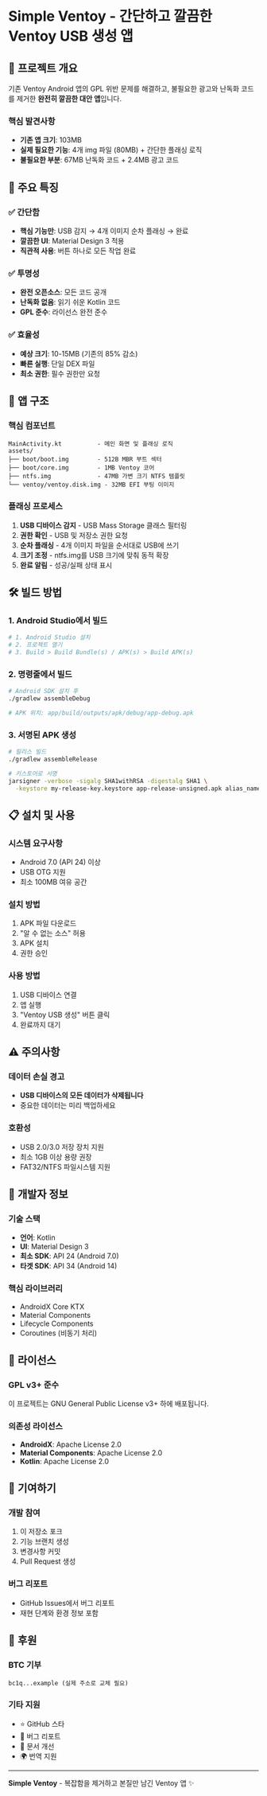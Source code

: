 # Simple Ventoy - 간단하고 깔끔한 Ventoy USB 생성 앱

## 🎯 프로젝트 개요

기존 Ventoy Android 앱의 GPL 위반 문제를 해결하고, 불필요한 광고와 난독화 코드를 제거한 **완전히 깔끔한 대안 앱**입니다.

### 핵심 발견사항
- **기존 앱 크기**: 103MB
- **실제 필요한 기능**: 4개 img 파일 (80MB) + 간단한 플래싱 로직
- **불필요한 부분**: 67MB 난독화 코드 + 2.4MB 광고 코드

## 🚀 주요 특징

### ✅ 간단함
- **핵심 기능만**: USB 감지 → 4개 이미지 순차 플래싱 → 완료
- **깔끔한 UI**: Material Design 3 적용
- **직관적 사용**: 버튼 하나로 모든 작업 완료

### ✅ 투명성
- **완전 오픈소스**: 모든 코드 공개
- **난독화 없음**: 읽기 쉬운 Kotlin 코드
- **GPL 준수**: 라이선스 완전 준수

### ✅ 효율성
- **예상 크기**: 10-15MB (기존의 85% 감소)
- **빠른 실행**: 단일 DEX 파일
- **최소 권한**: 필수 권한만 요청

## 📱 앱 구조

### 핵심 컴포넌트
```
MainActivity.kt          - 메인 화면 및 플래싱 로직
assets/
├── boot/boot.img        - 512B MBR 부트 섹터
├── boot/core.img        - 1MB Ventoy 코어
├── ntfs.img             - 47MB 가변 크기 NTFS 템플릿
└── ventoy/ventoy.disk.img - 32MB EFI 부팅 이미지
```

### 플래싱 프로세스
1. **USB 디바이스 감지** - USB Mass Storage 클래스 필터링
2. **권한 확인** - USB 및 저장소 권한 요청
3. **순차 플래싱** - 4개 이미지 파일을 순서대로 USB에 쓰기
4. **크기 조정** - ntfs.img를 USB 크기에 맞춰 동적 확장
5. **완료 알림** - 성공/실패 상태 표시

## 🛠️ 빌드 방법

### 1. Android Studio에서 빌드
```bash
# 1. Android Studio 설치
# 2. 프로젝트 열기
# 3. Build > Build Bundle(s) / APK(s) > Build APK(s)
```

### 2. 명령줄에서 빌드
```bash
# Android SDK 설치 후
./gradlew assembleDebug

# APK 위치: app/build/outputs/apk/debug/app-debug.apk
```

### 3. 서명된 APK 생성
```bash
# 릴리스 빌드
./gradlew assembleRelease

# 키스토어로 서명
jarsigner -verbose -sigalg SHA1withRSA -digestalg SHA1 \
  -keystore my-release-key.keystore app-release-unsigned.apk alias_name
```

## 📋 설치 및 사용

### 시스템 요구사항
- Android 7.0 (API 24) 이상
- USB OTG 지원
- 최소 100MB 여유 공간

### 설치 방법
1. APK 파일 다운로드
2. "알 수 없는 소스" 허용
3. APK 설치
4. 권한 승인

### 사용 방법
1. USB 디바이스 연결
2. 앱 실행
3. "Ventoy USB 생성" 버튼 클릭
4. 완료까지 대기

## ⚠️ 주의사항

### 데이터 손실 경고
- **USB 디바이스의 모든 데이터가 삭제됩니다**
- 중요한 데이터는 미리 백업하세요

### 호환성
- USB 2.0/3.0 저장 장치 지원
- 최소 1GB 이상 용량 권장
- FAT32/NTFS 파일시스템 지원

## 🔧 개발자 정보

### 기술 스택
- **언어**: Kotlin
- **UI**: Material Design 3
- **최소 SDK**: API 24 (Android 7.0)
- **타겟 SDK**: API 34 (Android 14)

### 핵심 라이브러리
- AndroidX Core KTX
- Material Components
- Lifecycle Components
- Coroutines (비동기 처리)

## 📄 라이선스

### GPL v3+ 준수
이 프로젝트는 GNU General Public License v3+ 하에 배포됩니다.

### 의존성 라이선스
- **AndroidX**: Apache License 2.0
- **Material Components**: Apache License 2.0
- **Kotlin**: Apache License 2.0

## 🤝 기여하기

### 개발 참여
1. 이 저장소 포크
2. 기능 브랜치 생성
3. 변경사항 커밋
4. Pull Request 생성

### 버그 리포트
- GitHub Issues에서 버그 리포트
- 재현 단계와 환경 정보 포함

## 💝 후원

### BTC 기부
```
bc1q...example (실제 주소로 교체 필요)
```

### 기타 지원
- ⭐ GitHub 스타
- 🐛 버그 리포트
- 📝 문서 개선
- 🌍 번역 지원

---

**Simple Ventoy** - 복잡함을 제거하고 본질만 남긴 Ventoy 앱 ✨

